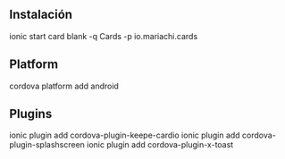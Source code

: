 ## Instalación

ionic start card blank -q Cards -p io.mariachi.cards

## Platform

cordova platform add android

## Plugins

ionic plugin add cordova-plugin-keepe-cardio
ionic plugin add cordova-plugin-splashscreen
ionic plugin add cordova-plugin-x-toast
